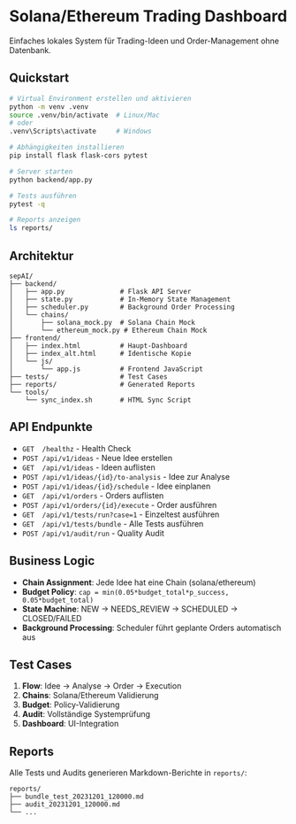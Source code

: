 ﻿# Solana/Ethereum Trading Dashboard

Einfaches lokales System für Trading-Ideen und Order-Management ohne Datenbank.

## Quickstart

```bash
# Virtual Environment erstellen und aktivieren
python -m venv .venv
source .venv/bin/activate  # Linux/Mac
# oder
.venv\Scripts\activate     # Windows

# Abhängigkeiten installieren
pip install flask flask-cors pytest

# Server starten
python backend/app.py

# Tests ausführen
pytest -q

# Reports anzeigen
ls reports/
```

## Architektur

```
sepAI/
├── backend/
│   ├── app.py              # Flask API Server
│   ├── state.py            # In-Memory State Management
│   ├── scheduler.py        # Background Order Processing
│   └── chains/
│       ├── solana_mock.py  # Solana Chain Mock
│       └── ethereum_mock.py # Ethereum Chain Mock
├── frontend/
│   ├── index.html          # Haupt-Dashboard
│   ├── index_alt.html      # Identische Kopie
│   └── js/
│       └── app.js          # Frontend JavaScript
├── tests/                  # Test Cases
├── reports/                # Generated Reports
└── tools/
    └── sync_index.sh       # HTML Sync Script
```

## API Endpunkte

- `GET  /healthz` - Health Check
- `POST /api/v1/ideas` - Neue Idee erstellen
- `GET  /api/v1/ideas` - Ideen auflisten
- `POST /api/v1/ideas/{id}/to-analysis` - Idee zur Analyse
- `POST /api/v1/ideas/{id}/schedule` - Idee einplanen
- `GET  /api/v1/orders` - Orders auflisten
- `POST /api/v1/orders/{id}/execute` - Order ausführen
- `GET  /api/v1/tests/run?case=1` - Einzeltest ausführen
- `GET  /api/v1/tests/bundle` - Alle Tests ausführen
- `POST /api/v1/audit/run` - Quality Audit

## Business Logic

- **Chain Assignment**: Jede Idee hat eine Chain (solana/ethereum)
- **Budget Policy**: `cap = min(0.05*budget_total*p_success, 0.05*budget_total)`
- **State Machine**: NEW → NEEDS_REVIEW → SCHEDULED → CLOSED/FAILED
- **Background Processing**: Scheduler führt geplante Orders automatisch aus

## Test Cases

1. **Flow**: Idee → Analyse → Order → Execution
2. **Chains**: Solana/Ethereum Validierung
3. **Budget**: Policy-Validierung
4. **Audit**: Vollständige Systemprüfung
5. **Dashboard**: UI-Integration

## Reports

Alle Tests und Audits generieren Markdown-Berichte in `reports/`:

```
reports/
├── bundle_test_20231201_120000.md
├── audit_20231201_120000.md
└── ...
